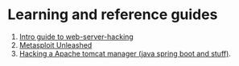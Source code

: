# Learning and reference guides

1. [Intro guide to web-server-hacking](https://devqa.io/hacking-web-servers-overview/)
2. [Metasploit Unleashed](https://www.offensive-security.com/metasploit-unleashed/)
3. [Hacking a Apache tomcat manager (java spring boot and stuff)](https://www.hackingarticles.in/multiple-ways-to-exploit-tomcat-manager).
